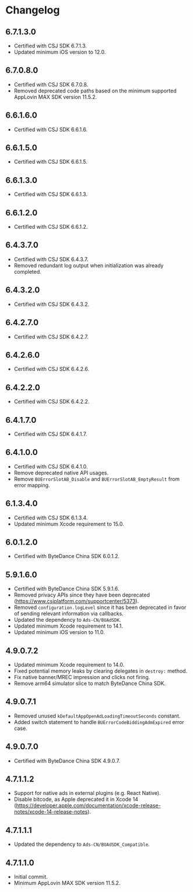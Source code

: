 # Changelog

## 6.7.1.3.0
* Certified with CSJ SDK 6.7.1.3.
* Updated minimum iOS version to 12.0.

## 6.7.0.8.0
* Certified with CSJ SDK 6.7.0.8.
* Removed deprecated code paths based on the minimum supported AppLovin MAX SDK version 11.5.2.

## 6.6.1.6.0
* Certified with CSJ SDK 6.6.1.6.

## 6.6.1.5.0
* Certified with CSJ SDK 6.6.1.5.

## 6.6.1.3.0
* Certified with CSJ SDK 6.6.1.3.

## 6.6.1.2.0
* Certified with CSJ SDK 6.6.1.2.

## 6.4.3.7.0
* Certified with CSJ SDK 6.4.3.7.
* Removed redundant log output when initialization was already completed.

## 6.4.3.2.0
* Certified with CSJ SDK 6.4.3.2.

## 6.4.2.7.0
* Certified with CSJ SDK 6.4.2.7.

## 6.4.2.6.0
* Certified with CSJ SDK 6.4.2.6.

## 6.4.2.2.0
* Certified with CSJ SDK 6.4.2.2.

## 6.4.1.7.0
* Certified with CSJ SDK 6.4.1.7.

## 6.4.1.0.0
* Certified with CSJ SDK 6.4.1.0.
* Remove deprecated native API usages.
* Remove `BUErrorSlotAB_Disable` and `BUErrorSlotAB_EmptyResult` from error mapping.

## 6.1.3.4.0
* Certified with CSJ SDK 6.1.3.4.
* Updated minimum Xcode requirement to 15.0.

## 6.0.1.2.0
* Certified with ByteDance China SDK 6.0.1.2.

## 5.9.1.6.0
* Certified with ByteDance China SDK 5.9.1.6.
* Removed privacy APIs since they have been deprecated (https://www.csjplatform.com/supportcenter/5373).
* Removed `configuration.logLevel` since it has been deprecated in favor of sending relevant information via callbacks.
* Updated the dependency to `Ads-CN/BUAdSDK`.
* Updated minimum Xcode requirement to 14.1.
* Updated minimum iOS version to 11.0.

## 4.9.0.7.2
* Updated minimum Xcode requirement to 14.0.
* Fixed potential memory leaks by clearing delegates in `destroy:` method.   
* Fix native banner/MREC impression and clicks not firing.
* Remove arm64 simulator slice to match ByteDance China SDK.

## 4.9.0.7.1
* Removed unused `kDefaultAppOpenAdLoadingTimeoutSeconds` constant.
* Added switch statement to handle `BUErrorCodeBiddingAdmExpired` error case.

## 4.9.0.7.0
* Certified with ByteDance China SDK 4.9.0.7.

## 4.7.1.1.2
* Support for native ads in external plugins (e.g. React Native).
* Disable bitcode, as Apple deprecated it in Xcode 14 (https://developer.apple.com/documentation/xcode-release-notes/xcode-14-release-notes).

## 4.7.1.1.1
* Updated the dependency to `Ads-CN/BUAdSDK_Compatible`.

## 4.7.1.1.0
* Initial commit.
* Minimum AppLovin MAX SDK version 11.5.2.

